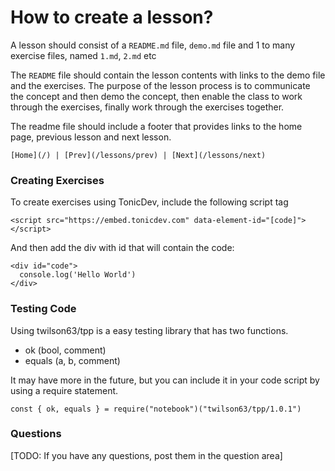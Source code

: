 # How to create a lesson?

A lesson should consist of a `README.md` file, `demo.md` file and 1 to many
exercise files, named `1.md`, `2.md` etc

The `README` file should contain the lesson contents with links to the demo file
and the exercises. The purpose of the lesson process is to communicate the concept and then demo the concept, then enable the class to work through the exercises, finally
work through the exercises together.


The readme file should include a footer that provides links to the home page, previous lesson and next lesson.

```
[Home](/) | [Prev](/lessons/prev) | [Next](/lessons/next)
```

### Creating Exercises

To create exercises using TonicDev, include the following script tag

```
<script src="https://embed.tonicdev.com" data-element-id="[code]"></script>
```

And then add the div with id that will contain the code:

```
<div id="code">
  console.log('Hello World')
</div>
```

### Testing Code

Using twilson63/tpp is a easy testing library that has two functions.

- ok (bool, comment)
- equals (a, b, comment)

It may have more in the future, but you can include it in your code script by using a require statement.

```
const { ok, equals } = require("notebook")("twilson63/tpp/1.0.1")
```

### Questions

[TODO: If you have any questions, post them in the question area]

